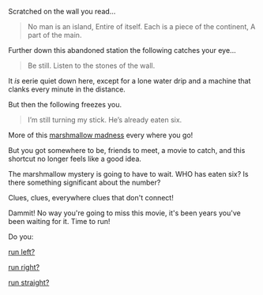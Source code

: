 Scratched on the wall you read...

> No man is an island,
> Entire of itself.
> Each is a piece of the continent,
> A part of the main.

Further down this abandoned station the following catches your eye...

> Be still.
> Listen to the stones of the wall.

It *is* eerie quiet down here, except for a lone water drip and a machine that clanks every minute in the distance.

But then the following freezes you.

> I’m still turning my stick.
> He’s already eaten six.

More of this [marshmallow madness](http://www.poetryfoundation.org/poem/241898) every where you go!

But you got somewhere to be, friends to meet, a movie to catch, and this shortcut no longer feels like a good idea.

The marshmallow mystery is going to have to wait. WHO has eaten six? Is there something significant about the number?

Clues, clues, everywhere clues that don't connect!

Dammit! No way you're going to miss this movie, it's been years you've been waiting for it. Time to run!

Do you:

[run left?](../super-man/save-the-word.md)

[run right?](../surprise!/suprise.md)

[run straight?](../unending-story/unending-story.md)

